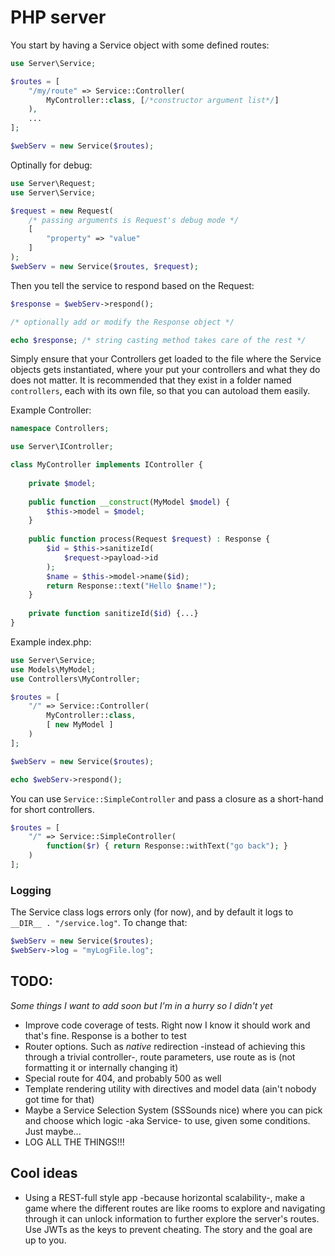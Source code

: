 # PHP server

You start by having a Service object with some defined routes:

```php
use Server\Service;

$routes = [
	"/my/route" => Service::Controller(
		MyController::class, [/*constructor argument list*/]
	),
	...
];

$webServ = new Service($routes);
```

Optinally for debug:

```php
use Server\Request;
use Server\Service;

$request = new Request(
	/* passing arguments is Request's debug mode */
	[
		"property" => "value"
	]
);
$webServ = new Service($routes, $request);
```

Then you tell the service to respond based on the Request:

```php
$response = $webServ->respond();

/* optionally add or modify the Response object */

echo $response; /* string casting method takes care of the rest */
```

Simply ensure that your Controllers get loaded to the file where the Service objects gets instantiated, where your put your controllers and what they do does not matter. It is recommended that they exist in a folder named `controllers`, each with its own file, so that you can autoload them easily.

Example Controller:

```php
namespace Controllers;

use Server\IController;

class MyController implements IController {
	
	private $model;
	
	public function __construct(MyModel $model) {
		$this->model = $model;
	}
	
	public function process(Request $request) : Response {
		$id = $this->sanitizeId(
			$request->payload->id
		);
		$name = $this->model->name($id);
		return Response::text("Hello $name!");
	}
	
	private function sanitizeId($id) {...}
}
```

Example index.php:

```php
use Server\Service;
use Models\MyModel;
use Controllers\MyController;

$routes = [
	"/" => Service::Controller(
		MyController::class,
		[ new MyModel ]
	)
];

$webServ = new Service($routes);

echo $webServ->respond();
```

You can use `Service::SimpleController` and pass a closure as a short-hand for short controllers.

```php
$routes = [
	"/" => Service::SimpleController(
		function($r) { return Response::withText("go back"); }
	)
];

```

### Logging

The Service class logs errors only (for now), and by default it logs to `__DIR__ . "/service.log"`. To change that:
```php
$webServ = new Service($routes);
$webServ->log = "myLogFile.log";
```

## TODO:
*Some things I want to add soon but I'm in a hurry so I didn't yet*
- Improve code coverage of tests. Right now I know it should work and that's fine. Response is a bother to test
- Router options. Such as *native* redirection -instead of achieving this through a trivial controller-, route parameters, use route as is (not formatting it or internally changing it)
- Special route for 404, and probably 500 as well
- Template rendering utility with directives and model data (ain't nobody got time for that)
- Maybe a Service Selection System (SSSounds nice) where you can pick and choose which logic -aka Service- to use, given some conditions. Just maybe...
- LOG ALL THE THINGS!!!

## Cool ideas
- Using a REST-full style app -because horizontal scalability-, make a game where the different routes are like rooms to explore and navigating through it can unlock information to further explore the server's routes. Use JWTs as the keys to prevent cheating. The story and the goal are up to you.

